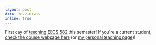 ```yaml
---
layout: post
date: 2022-01-06
inline: true
---
```


First day of [teaching EECS 582](/teaching/) this semester! If you're a current
student, [check the course webpage here](https://github.com/efeslab/eecs582) (or [my personal teaching page](/teaching/))!


